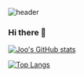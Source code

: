![header](https://capsule-render.vercel.app/api?type=wave&color=auto&height=300&section=header&text=capsule%20render&fontSize=90)


### Hi there 👋

<!--
**JooYoung2274/JooYoung2274** is a ✨ _special_ ✨ repository because its `README.md` (this file) appears on your GitHub profile.

Here are some ideas to get you started:

- 🔭 I’m currently working on ...
- 🌱 I’m currently learning ...
- 👯 I’m looking to collaborate on ...
- 🤔 I’m looking for help with ...
- 💬 Ask me about ...
- 📫 How to reach me: ...
- 😄 Pronouns: ...
- ⚡ Fun fact: ...
-->
[![Joo's GitHub stats](https://github-readme-stats.vercel.app/api?username=JooYoung2274&show_icons=true&theme=onedark)](https://github.com/anuraghazra/github-readme-stats)

[![Top Langs](https://github-readme-stats.vercel.app/api/top-langs/?username=JooYoung2274&layout=compact&theme=onedark)](https://github.com/anuraghazra/github-readme-stats)


